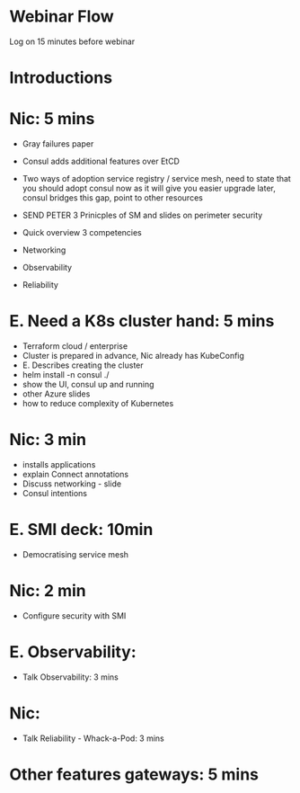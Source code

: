 # Webinar Flow

Log on 15 minutes before webinar

# Introductions

# Nic: 5 mins
  - Gray failures paper
  
  - Consul adds additional features over EtCD
  
  - Two ways of adoption service registry / service mesh, need to state that you should adopt consul now
    as it will give you easier upgrade later, consul bridges this gap, point to other resources
  
  - SEND PETER 3 Prinicples of SM and slides on perimeter security
  
  - Quick overview 3 competencies
  - Networking
  - Observability
  - Reliability

# E. Need a K8s cluster hand: 5 mins
  - Terraform cloud / enterprise
  - Cluster is prepared in advance, Nic already has KubeConfig
  - E. Describes creating the cluster
  - helm install -n consul ./<path>
  - show the UI, consul up and running
  - other Azure slides
  - how to reduce complexity of Kubernetes

# Nic: 3 min
  - installs applications
  - explain Connect annotations
  - Discuss networking - slide
  - Consul intentions

# E. SMI deck: 10min
  - Democratising service mesh

# Nic: 2 min
  - Configure security with SMI

# E. Observability: 
  - Talk Observability: 3 mins

# Nic:
  - Talk Reliability - Whack-a-Pod: 3 mins

# Other features gateways: 5 mins
